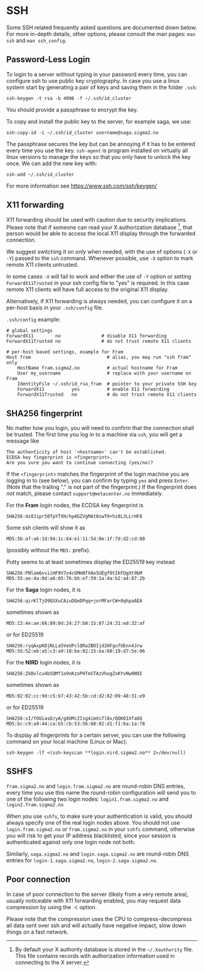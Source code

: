 # SSH

Some SSH related frequently asked questions are documented down below.
For more in-depth details, other options, please consult the man pages:
`man ssh` and `man ssh_config`.

## Password-Less Login

 To login to a server without typing in your password every time,
 you can configure ssh to use public key cryptography.
In case you use a linux system start by generating a pair of keys and
saving them in the folder `.ssh`:
```
ssh-keygen -t rsa -b 4096 -f ~/.ssh/id_cluster
```
You should provide a passphrase to encrypt the key.

To copy and install the public key to the server, for example saga,
we use:
```
ssh-copy-id -i ~/.ssh/id_cluster username@saga.sigma2.no
```

The passphrase secures the key but can be annoying if it has to be entered every time you use the key. `ssh-agent` is program installed on virtually all linux versions to manage the keys so that you only have to unlock the key once.
We can add the new key with:
```
ssh-add ~/.ssh/id_cluster
```

For more information see https://www.ssh.com/ssh/keygen/

## X11 forwarding

X11 forwarding should be used with caution due to security implications. Please
note that if someone can read your X authorization database [^1], that person
would be able to access the local X11 display through the forwarded connection.

We suggest switching it on *only* when needed, with the use of options (`-X` or
`-Y`)  passed to the `ssh` command. Whenever possible, use `-X` option to mark
remote X11 clients untrusted.

In some cases `-X` will fail to work and either the use of `-Y` option or
setting `ForwardX11Trusted` in your ssh config file to "yes" is required. In
this case remote X11 clients will have full access to the original X11 display.

Alternatively, if X11 forwarding is always needed, you can configure it on a
per-host basis in your `.ssh/config` file.

`.ssh/config` example:

```
# global settings
ForwardX11        no               # disable X11 forwarding
ForwardX11Trusted no               # do not trust remote X11 clients

# per-host based settings, example for Fram
Host fram                            # alias, you may run "ssh fram" only
	HostName fram.sigma2.no          # actual hostname for Fram
	User my_username                 # replace with your username on Fram
	IdentityFile ~/.ssh/id_rsa_fram  # pointer to your private SSH key
	ForwardX11          yes          # enable X11 forwarding
	ForwardX11Trusted	no           # do not trust remote X11 clients
```


## SHA256 fingerprint

No matter how you login, you will need to confirm that the connection
shall be trusted.  The first time you log in to a machine via `ssh`, you will
get a message like

    The authenticity of host '<hostname>' can't be established.
    ECDSA key fingerprint is <fingerprint>.
    Are you sure you want to continue connecting (yes/no)?

If the `<fingerprint>` matches the fingerprint of the login machine
you are logging in to (see below), you can confirm by typing `yes` and
press `Enter`.  (Note that the trailing "." is not part of the
fingerprint.)  If the fingerprint does _not_ match, please contact
`support@metacenter.no` immediately.

For the **Fram** login nodes, the ECDSA key fingerprint is

	SHA256:4z8Jipr50TpYTXH/hpAGZVgMAt0zwT9+hz8L3LLrHF8

Some ssh clients will show it as

	MD5:5b:af:a6:1d:94:1c:64:e1:11:54:0e:1f:7d:d2:cd:80

(possibly without the `MD5:` prefix).

Putty seems to at least sometimes display the ED25519 key instead

	SHA256:PNlam6vviiHF0V7o4cGMmBfXAo5UEgfOtIkFQgXt9bM
	MD5:55:ae:4a:0d:a6:05:76:bb:e7:59:1a:4a:b2:a4:87:2b


For the **Saga** login nodes, it is

	SHA256:qirKlTjO9QSXuCAiuDQeDPqq+jorMFarCW+0qhpaAEA

sometimes shown as

	MD5:13:4e:ae:66:89:0d:24:27:b8:15:87:24:31:ed:32:af

or for ED25519

	SHA256:ryqAxpKDjNLLa5VeUPclQRaZBOIjd2HFgufUEnn4Jrw
	MD5:55:52:eb:a5:c3:a9:18:be:02:15:ea:60:19:d7:5e:06


For the **NIRD** login nodes, it is

	SHA256:ZkBvlcu4b5QMf1o9nKzoPHTmSTAzVhogZxKYvNw9N9I

sometimes shown as

	MD5:02:02:cc:9d:c5:b7:43:42:5b:cd:d2:82:09:48:31:e9

or for ED25519

	SHA256:sI/YOUiasD/yA/g8UMc2Isg4imXs7l8x/QQK01XfaOQ
	MD5:bc:c9:a9:44:ca:b5:cb:53:56:68:02:d1:f1:6a:1a:78


To display all fingerprints for a certain server, you can use the following
command on your local machine (Linux or Mac):

	ssh-keygen -lf <(ssh-keyscan **login.nird.sigma2.no** 2>/dev/null)

## SSHFS

`fram.sigma2.no` and `login.fram.sigma2.no` are round-robin DNS
entries, every time you use this name the round-robin configuration
will send you to one of the following two login nodes:
`login1.fram.sigma2.no` and `login2.fram.sigma2.no`

When you use `sshfs`, to make sure your authentication is valid, you
should always specify one of the real login nodes above.  You should
not use `login.fram.sigma2.no` or `fram.sigma2.no` in your `sshfs`
command, otherwise you will risk to get your IP address blacklisted,
since your session is authenticated against only one login node not
both.

Similarly, `saga.sigma2.no` and `login.saga.sigma2.no` are round-robin
DNS entries for `login-1.saga.sigma2.no`, `login-2.saga.sigma2.no`.


## Poor connection

In case of poor connection to the server (likely from a very remote area),
usually noticeable with X11 forwarding enabled, you may request data
compression by using the `-C` option.

Please note that the compression uses the CPU to compress-decompress all data
sent over ssh and will actually have negative impact, slow down things on a
fast network.



[^1]: By default your X authority database is stored in the `~/.Xauthority` file. This file contains records with authorization information used in connecting to the X server.
